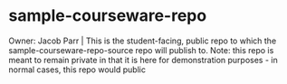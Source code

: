 # sample-courseware-repo
Owner: Jacob Parr | This is the student-facing, public repo to which the sample-courseware-repo-source repo will publish to. Note: this repo is meant to remain private in that it is here for demonstration purposes - in normal cases, this repo would public

